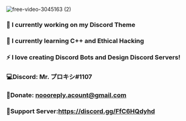 ![free-video-3045163 (2)](https://user-images.githubusercontent.com/80650301/111211585-db10ca80-85ce-11eb-877a-6fab572f9854.png)
### 🔭 I currently working on my Discord Theme
### 📖 I currently learning C++ and Ethical Hacking
### ⚡ I love creating Discord Bots and Design Discord Servers!

### 💻Discord: Mr. プロキシ#1107                                 
### 💸Donate: noooreply.acount@gmail.com                           
### 📛Support Server:https://discord.gg/FfC6HQdyhd                                  

